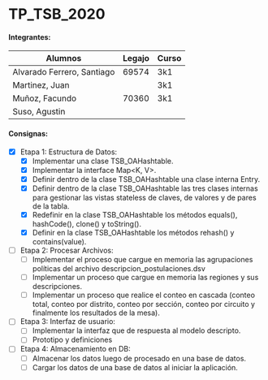 # TP_TSB_2020

#### Integrantes:
Alumnos | Legajo | Curso
------- | ------ | -----
Alvarado Ferrero, Santiago| 69574 | 3k1
Martinez, Juan |  | 3k1
Muñoz, Facundo| 70360 | 3k1
Suso, Agustin|  | 

#### Consignas:
 - [x] Etapa 1: Estructura de Datos:
    - [x]  Implementar una clase TSB_OAHashtable.
    - [x]  Implementar la interface Map<K, V>.
    - [x]  Definir dentro de la clase TSB_OAHashtable una clase interna Entry.
    - [x]  Definir dentro de la clase TSB_OAHashtable las tres clases internas para gestionar
           las vistas stateless de claves, de valores y de pares de la tabla.
    - [x]  Redefinir en la clase TSB_OAHashtable los métodos equals(), hashCode(), clone()
           y toString().
    - [x]  Definir en la clase TSB_OAHashtable los métodos rehash() y contains(value).
    
 - [ ] Etapa 2: Procesar Archivos:
    - [ ] Implementar el proceso que cargue en memoria las agrupaciones políticas del archivo
           descripcion_postulaciones.dsv
    - [ ] Implementar un proceso que cargue en memoria las regiones y sus descripciones.
    - [ ] Implementar un proceso que realice el conteo en cascada (conteo total, conteo por distrito,
          conteo por sección, conteo por circuito y finalmente los resultados de la mesa).
 - [ ] Etapa 3: Interfaz de usuario:
    - [ ] Implementar la interfaz que de respuesta al modelo descripto.
    - [ ] Prototipo y definiciones
 - [ ] Etapa 4: Almacenamiento en DB:
    - [ ] Almacenar los datos luego de procesado en una base de datos.
    - [ ] Cargar los datos de una base de datos al iniciar la aplicación.
